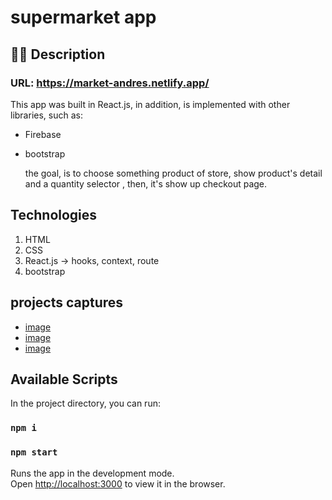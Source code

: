 # supermarket app

## ✍🏻 Description

### URL: https://market-andres.netlify.app/
This app was built in React.js, in addition, is implemented with other libraries, such as:

- Firebase
- bootstrap

  the goal, is to choose something product of store, show product's detail and a quantity selector , then, it's show up checkout page.

## Technologies

1. HTML
2. CSS
3. React.js -> hooks, context, route
4. bootstrap

## projects captures

- [image](https://ibb.co/pJ3zthn)
- [image](https://ibb.co/r5M0H0q)
- [image](https://ibb.co/Rh3dNSQ)

## Available Scripts

In the project directory, you can run:

### `npm i`

### `npm start`

Runs the app in the development mode.<br />
Open [http://localhost:3000](http://localhost:3000) to view it in the browser.
